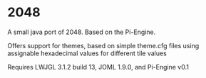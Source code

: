 # 2048

A small java port of 2048. Based on the Pi-Engine. 

Offers support for themes, based on simple theme.cfg files using assignable hexadecimal values for different tile values

Requires LWJGL 3.1.2 build 13, JOML 1.9.0, and Pi-Engine v0.1